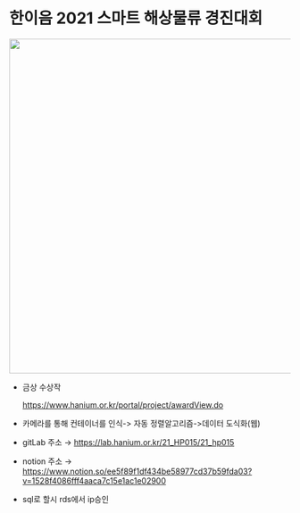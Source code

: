 # 한이음 2021 스마트 해상물류 경진대회
<img src ="https://www.hanium.or.kr/upload/d260c136-5ac4-494b-81b4-54ad2259e24f.jpg" height=600px weight=480px>

* 금상 수상작

  https://www.hanium.or.kr/portal/project/awardView.do
  

* 카메라를 통해 컨테이너를 인식-> 자동 정렬알고리즘->데이터 도식화(웹)

* gitLab 주소 → https://lab.hanium.or.kr/21_HP015/21_hp015

* notion 주소 → https://www.notion.so/ee5f89f1df434be58977cd37b59fda03?v=1528f4086fff4aaca7c15e1ac1e02900 

* sql로 할시 rds에서 ip승인
